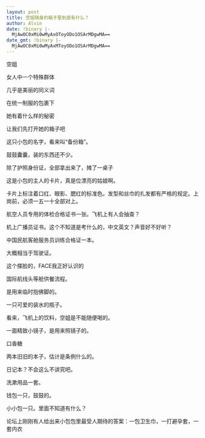 ```yaml
---
layout: post
title: 空姐随身的箱子里到底有什么？
author: Alvin
date: !binary |-
  MjAwOC0xMi0wMyAxOToyODo1OSArMDgwMA==
date_gmt: !binary |-
  MjAwOC0xMi0wMyAxMToyODo1OSArMDgwMA==
---
```

空姐  


女人中一个特殊群体  


几乎是美丽的同义词  


在统一制服的包裹下  


她有着什么样的秘密  


让我们先打开她的箱子吧 





这只小包的名字，看来叫“备份箱”。  


鼓鼓囊囊，装的东西还不少。 





除了护照身份证，全部拿出来了，摊了一桌子  





这是小包的主人的卡片，真是位漂亮的姑娘啊。  


卡片上标注着口红、眼影、腮红的标准色。发型和丝巾的扎发都有严格的规定。上岗前，必须一五一十全部对上。  





航空人员专用的体检合格证书一张。飞机上有人会抽查？ 





机上广播员证书。这个不知道是考什么的，中文英文？声音好不好听？ 





中国民航客舱服务员训练合格证一本。  


大概相当于驾驶证。  





这个搽脸的，FACE我正好认识的  





国际航线头等舱供餐流程。  


是用来临时抱佛脚的。  





一只可爱的装水的瓶子。  


看来，飞机上的饮料，空姐是不能随便喝的。  





一面精致小镜子，是用来照镜子的。  





口香糖 





两本旧旧的本子，估计是条例什么的。  


日记本？不会这么不讲究吧。  





洗漱用品一套。  





钱包一只，鼓鼓的。  





小小包一只。里面不知道有什么？ 




论坛上刚刚有人给出来小包包里最受人期待的答案：一包卫生巾，一打避孕套，一套内衣
